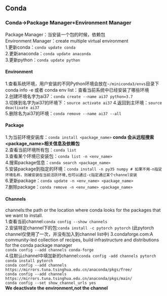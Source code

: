 ## Conda
### Conda->Package Manager+Environment Manager
Package Manager：当安装一个包的时候，依赖包  
Environment Manager：create multiple virtual environment  
1.更新conda：`conda update conda`  
2.更新anaconda：`conda update anaconda`  
3.更新python：`conda update python`  
#### Environment
1.查看系统环境，用户安装的不同Python环境会放在`~/miniconda3/envs`目录下  
conda info -e 或者 conda env list：查看当前系统中已经安装了哪些环境  
2.创建环境名字为ai37：`conda create --name ai37 python=3.7`    
3.切换到名字为ai37的环境下：`source activate ai37` 
4.返回到主环境：`source deactivate ai37`  
5.删除名为ai37的环境：`conda remove --name ai37 --all`  
#### Package
1.为当前环境安装库：`conda install <package_name>`   **conda 会从远程搜索<package_name>相关信息及依赖包**   
2.查看当前环境所有包：`conda list`   
3.查看某个环境已安装包：`conda list -n <env_name>`  
4.搜索package信息：`conda search <package_name>`  
5.安装package到指定的环境：`conda install -n py35 numpy # 如果不用-n指定环境名称，则被安装在当前活跃环境,也可以通过-c指定通过某个channel安装`   
6.更新package：`conda update -n <env_name> <package_name>`  
7.删除package：`conda remove -n <env_name> <package_name>`  

#### Channels
channels:the path or the location where conda looks for the packages that we want to install.  
1.查看当前channel:`conda config --show channels`  
2.安装特定channel下的包:`conda install -c pytorch pytorch`  (此pytorch channel仅使用了一次，并没有加入到channel list中) 
3.condaforge.com:A community-led collection of recipes, build infrastructure and distributions for the conda package manager  
  `conda config --add channels conda-forge`  
4.往默认channel中填加新的channel:`conda config -add channels pytorch`  
                              `conda install pytorch`  
                              `conda config --add channels https://mirrors.tuna.tsinghua.edu.cn/anaconda/pkgs/free/`   
                              `conda config --add channels https://mirrors.tuna.tsinghua.edu.cn/anaconda/pkgs/main/`  
                              `conda config --set show_channel_urls yes`  
**We deactivate the environment,not the channel**  
